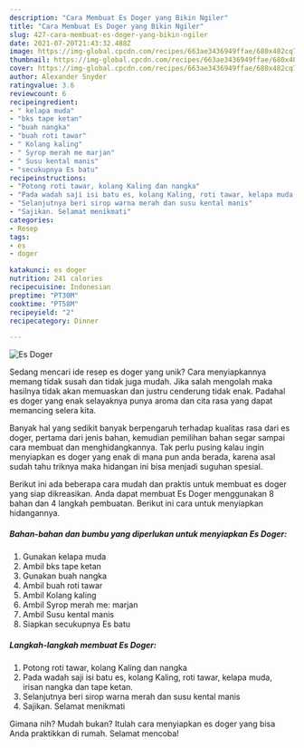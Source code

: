 ```yaml
---
description: "Cara Membuat Es Doger yang Bikin Ngiler"
title: "Cara Membuat Es Doger yang Bikin Ngiler"
slug: 427-cara-membuat-es-doger-yang-bikin-ngiler
date: 2021-07-20T21:43:32.488Z
image: https://img-global.cpcdn.com/recipes/663ae3436949ffae/680x482cq70/es-doger-foto-resep-utama.jpg
thumbnail: https://img-global.cpcdn.com/recipes/663ae3436949ffae/680x482cq70/es-doger-foto-resep-utama.jpg
cover: https://img-global.cpcdn.com/recipes/663ae3436949ffae/680x482cq70/es-doger-foto-resep-utama.jpg
author: Alexander Snyder
ratingvalue: 3.6
reviewcount: 6
recipeingredient:
- " kelapa muda"
- "bks tape ketan"
- "buah nangka"
- "buah roti tawar"
- " Kolang kaling"
- " Syrop merah me marjan"
- " Susu kental manis"
- "secukupnya Es batu"
recipeinstructions:
- "Potong roti tawar, kolang Kaling dan nangka"
- "Pada wadah saji isi batu es, kolang Kaling, roti tawar, kelapa muda, irisan nangka dan tape ketan."
- "Selanjutnya beri sirop warna merah dan susu kental manis"
- "Sajikan. Selamat menikmati"
categories:
- Resep
tags:
- es
- doger

katakunci: es doger 
nutrition: 241 calories
recipecuisine: Indonesian
preptime: "PT30M"
cooktime: "PT58M"
recipeyield: "2"
recipecategory: Dinner

---
```



![Es Doger](https://img-global.cpcdn.com/recipes/663ae3436949ffae/680x482cq70/es-doger-foto-resep-utama.jpg)

Sedang mencari ide resep es doger yang unik? Cara menyiapkannya memang tidak susah dan tidak juga mudah. Jika salah mengolah maka hasilnya tidak akan memuaskan dan justru cenderung tidak enak. Padahal es doger yang enak selayaknya punya aroma dan cita rasa yang dapat memancing selera kita.



Banyak hal yang sedikit banyak berpengaruh terhadap kualitas rasa dari es doger, pertama dari jenis bahan, kemudian pemilihan bahan segar sampai cara membuat dan menghidangkannya. Tak perlu pusing kalau ingin menyiapkan es doger yang enak di mana pun anda berada, karena asal sudah tahu triknya maka hidangan ini bisa menjadi suguhan spesial.


Berikut ini ada beberapa cara mudah dan praktis untuk membuat es doger yang siap dikreasikan. Anda dapat membuat Es Doger menggunakan 8 bahan dan 4 langkah pembuatan. Berikut ini cara untuk menyiapkan hidangannya.

<!--inarticleads1-->

##### Bahan-bahan dan bumbu yang diperlukan untuk menyiapkan Es Doger:

1. Gunakan  kelapa muda
1. Ambil bks tape ketan
1. Gunakan buah nangka
1. Ambil buah roti tawar
1. Ambil  Kolang kaling
1. Ambil  Syrop merah me: marjan
1. Ambil  Susu kental manis
1. Siapkan secukupnya Es batu




<!--inarticleads2-->

##### Langkah-langkah membuat Es Doger:

1. Potong roti tawar, kolang Kaling dan nangka
1. Pada wadah saji isi batu es, kolang Kaling, roti tawar, kelapa muda, irisan nangka dan tape ketan.
1. Selanjutnya beri sirop warna merah dan susu kental manis
1. Sajikan. Selamat menikmati




Gimana nih? Mudah bukan? Itulah cara menyiapkan es doger yang bisa Anda praktikkan di rumah. Selamat mencoba!
